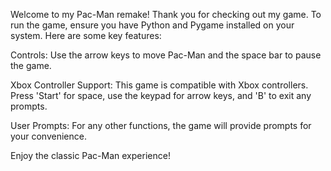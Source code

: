 Welcome to my Pac-Man remake! Thank you for checking out my game. To run the game, ensure you have Python and Pygame installed on your system. Here are some key features:

Controls: Use the arrow keys to move Pac-Man and the space bar to pause the game.

Xbox Controller Support: This game is compatible with Xbox controllers. Press 'Start' for space, use the keypad for arrow keys, and 'B' to exit any prompts.

User Prompts: For any other functions, the game will provide prompts for your convenience.

Enjoy the classic Pac-Man experience!

